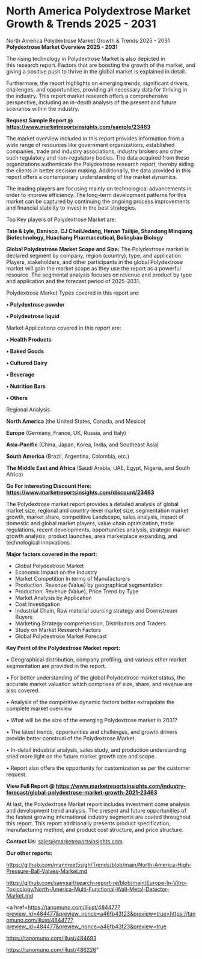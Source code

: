 # North America Polydextrose Market Growth & Trends 2025 - 2031
 North America Polydextrose Market Growth & Trends 2025 - 2031
<Strong> Polydextrose Market Overview 2025 - 2031</strong>

The rising technology in Polydextrose Market is also depicted in this research report. Factors that are boosting the growth of the market, and giving a positive push to thrive in the global market is explained in detail.

Furthermore, the report highlights on emerging trends, significant drivers, challenges, and opportunities, providing all necessary data for thriving in the industry. This report market research offers a comprehensive perspective, including an in-depth analysis of the present and future scenarios within the industry.

<strong>Request Sample Report @ <a href=https://www.marketreportsinsights.com/sample/23463>https://www.marketreportsinsights.com/sample/23463</a></strong>

The market overview included in this report provides information from a wide range of resources like government organizations, established companies, trade and industry associations, industry brokers and other such regulatory and non-regulatory bodies. The data acquired from these organizations authenticate the Polydextrose research report, thereby aiding the clients in better decision making. Additionally, the data provided in this report offers a contemporary understanding of the market dynamics.

The leading players are focusing mainly on technological advancements in order to improve efficiency. The long-term development patterns for this market can be captured by continuing the ongoing process improvements and financial stability to invest in the best strategies.

Top Key players of Polydextrose Market are:

<strong>Tate & Lyle, Danisco, CJ CheilJedang, Henan Tailijie, Shandong Minqiang Biotechnology, Huachang Pharmaceutical, Bolingbao Biology</strong>

<strong><b>Global Polydextrose Market Scope and Size:</b></strong>
The Polydextrose market is declared segment by company, region (country), type, and application. Players, stakeholders, and other participants in the global Polydextrose market will gain the market scope as they use the report as a powerful resource. The segmental analysis focuses on revenue and product by type and application and the forecast period of 2025-2031.

Polydextrose Market Types covered in this report are:

<strong>• Polydextrose powder

• Polydextrose liquid</strong>

Market Applications covered in this report are:

<strong>• Health Products

• Baked Goods

• Cultured Dairy

• Beverage

• Nutrition Bars

• Others</strong> 

Regional Analysis

<strong>North America</strong> (the United States, Canada, and Mexico)

<strong>Europe</strong> (Germany, France, UK, Russia, and Italy)

<strong>Asia-Pacific</strong> (China, Japan, Korea, India, and Southeast Asia)

<strong>South America</strong> (Brazil, Argentina, Colombia, etc.)

<strong>The Middle East and Africa</strong> (Saudi Arabia, UAE, Egypt, Nigeria, and South Africa)

<strong>Go For Interesting Discount Here: <a href=https://www.marketreportsinsights.com/discount/23463>https://www.marketreportsinsights.com/discount/23463</a></strong>

The Polydextrose market report provides a detailed analysis of global market size, regional and country-level market size, segmentation market growth, market share, competitive Landscape, sales analysis, impact of domestic and global market players, value chain optimization, trade regulations, recent developments, opportunities analysis, strategic market growth analysis, product launches, area marketplace expanding, and technological innovations.

<strong><b>Major factors covered in the report:</b></strong>
<ul>
  <li>Global Polydextrose Market </li>
  <li>Economic Impact on the Industry</li>
  <li>Market Competition in terms of Manufacturers</li>
  <li>Production, Revenue (Value) by geographical segmentation</li>
  <li>Production, Revenue (Value), Price Trend by Type</li>
  <li>Market Analysis by Application</li>
  <li>Cost Investigation</li>
  <li>Industrial Chain, Raw material sourcing strategy and Downstream Buyers</li>
  <li>Marketing Strategy comprehension, Distributors and Traders</li>
  <li>Study on Market Research Factors</li>
  <li>Global Polydextrose Market Forecast</li>
</ul>

<strong><b>Key Point of the Polydextrose Market report:</b></strong>

• Geographical distribution, company profiling, and various other market segmentation are provided in the report.

• For better understanding of the global Polydextrose market status, the accurate market valuation which comprises of size, share, and revenue are also covered.

• Analysis of the competitive dynamic factors better extrapolate the complete market overview

• What will be the size of the emerging Polydextrose market in 2031?

• The latest trends, opportunities and challenges, and growth drivers provide better construal of the Polydextrose Market.

• In-detail industrial analysis, sales study, and production understanding shed more light on the future market growth rate and scope.

• Report also offers the opportunity for customization as per the customer request.

<strong><b>View Full Report @ <a href=https://www.marketreportsinsights.com/industry-forecast/global-polydextrose-market-growth-2021-23463>https://www.marketreportsinsights.com/industry-forecast/global-polydextrose-market-growth-2021-23463</a></b></strong>


At last, the Polydextrose Market report includes investment come analysis and development trend analysis. The present and future opportunities of the fastest growing international industry segments are coated throughout this report. This report additionally presents product specification, manufacturing method, and product cost structure, and price structure.

<strong>Contact Us:</strong>
sales@marketreportsinsights.com

<strong>Our other reports:</strong>

<a href=https://github.com/manmeet5sigh/Trends/blob/main/North-America-High-Pressure-Ball-Valves-Market.md>https://github.com/manmeet5sigh/Trends/blob/main/North-America-High-Pressure-Ball-Valves-Market.md</a>

<a href=https://github.com/sayysaif/search-report-re/blob/main/Europe-In-Vitro-Toxicology/North-America-Multi-Functional-Wall-Metal-Detector-Market.md>https://github.com/sayysaif/search-report-re/blob/main/Europe-In-Vitro-Toxicology/North-America-Multi-Functional-Wall-Metal-Detector-Market.md</a>

<a href=https://tanomuno.com/illust/484477?preview_id=484477&preview_nonce=a46fb43f23&preview=true>https://tanomuno.com/illust/484477?preview_id=484477&preview_nonce=a46fb43f23&preview=true</a>

<a href=https://tanomuno.com/illust/484693>https://tanomuno.com/illust/484693</a>

<a href=https://tanomuno.com/illust/486226>https://tanomuno.com/illust/486226</a>"
